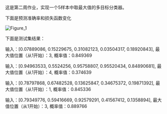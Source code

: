 这是第二周作业，实现一个5样本中取最大值的多目标分类器。

下面是预测准确率和损失函数变化

![Figure_1](https://github.com/dylanduansy/SXLNLP/assets/173186153/1b36377c-0741-4f2c-8801-70973dec232b)

下面是测试集结果：

输入：[0.07889086, 0.15229675, 0.31082123, 0.03504317, 0.18920843], 最大值位置（从1开始）：3, 概率值：0.849369

输入：[0.94963533, 0.5524256, 0.95758807, 0.95520434, 0.84890681], 最大值位置（从1开始）：4, 概率值：0.374639

输入：[0.78797868, 0.67482528, 0.13625847, 0.34675372, 0.19871392], 最大值位置（从1开始）：1, 概率值：0.845336

输入：[0.79349776, 0.59416669, 0.92579291, 0.41567412, 0.1358894], 最大值位置（从1开始）：3, 概率值：0.889766
